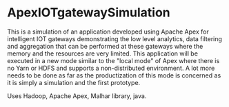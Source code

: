 # ApexIOTgatewaySimulation
This is a simulation of an application developed using Apache Apex for intelligent IOT gateways demonstrating the low level analytics, data filtering and aggregation that can be performed at these gateways where the memory and the resources are very limited. This application will be executed in a new mode similar to the "local mode" of Apex where there is no Yarn or HDFS and supports a non-distributed environment.
A lot more needs to be done as far as the productization of this mode is concerned as it is simply a simulation and the first prototype.

Uses Hadoop, Apache Apex, Malhar library, java.
